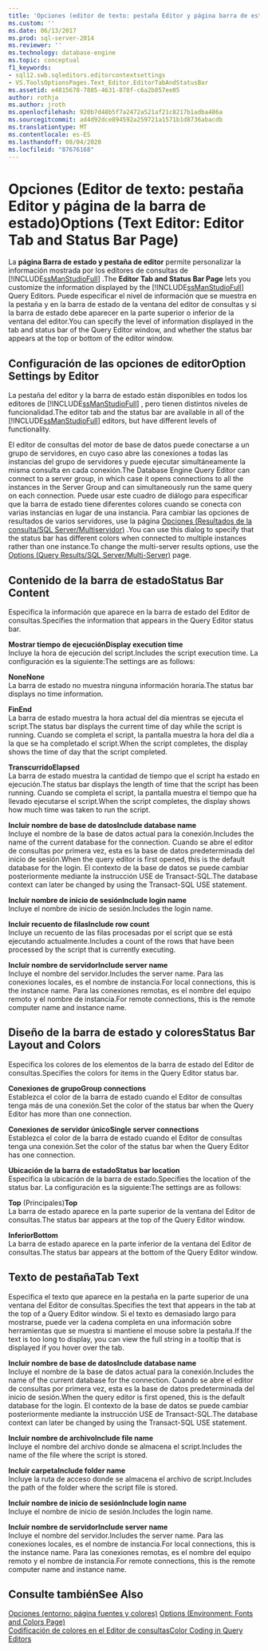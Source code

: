 ```yaml
---
title: 'Opciones (editor de texto: pestaña Editor y página barra de estado) | Microsoft Docs'
ms.custom: ''
ms.date: 06/13/2017
ms.prod: sql-server-2014
ms.reviewer: ''
ms.technology: database-engine
ms.topic: conceptual
f1_keywords:
- sql12.swb.sqleditors.editorcontextsettings
- VS.ToolsOptionsPages.Text_Editor.EditorTabAndStatusBar
ms.assetid: e4815678-7885-4631-878f-c6a2b857ee05
author: rothja
ms.author: jroth
ms.openlocfilehash: 920b7d48b5f7a2472a521af21c8217b1adba486a
ms.sourcegitcommit: ad4d92dce894592a259721a1571b1d8736abacdb
ms.translationtype: MT
ms.contentlocale: es-ES
ms.lasthandoff: 08/04/2020
ms.locfileid: "87676168"
---
```

# <a name="options-text-editor-editor-tab-and-status-bar-page"></a><span data-ttu-id="1f661-102">Opciones (Editor de texto: pestaña Editor y página de la barra de estado)</span><span class="sxs-lookup"><span data-stu-id="1f661-102">Options (Text Editor: Editor Tab and Status Bar Page)</span></span>
  <span data-ttu-id="1f661-103">La **página Barra de estado y pestaña de editor** permite personalizar la información mostrada por los editores de consultas de [!INCLUDE[ssManStudioFull](../includes/ssmanstudiofull-md.md)] .</span><span class="sxs-lookup"><span data-stu-id="1f661-103">The **Editor Tab and Status Bar Page** lets you customize the information displayed by the [!INCLUDE[ssManStudioFull](../includes/ssmanstudiofull-md.md)] Query Editors.</span></span> <span data-ttu-id="1f661-104">Puede especificar el nivel de información que se muestra en la pestaña y en la barra de estado de la ventana del editor de consultas y si la barra de estado debe aparecer en la parte superior o inferior de la ventana del editor.</span><span class="sxs-lookup"><span data-stu-id="1f661-104">You can specify the level of information displayed in the tab and status bar of the Query Editor window, and whether the status bar appears at the top or bottom of the editor window.</span></span>  
  
## <a name="option-settings-by-editor"></a><span data-ttu-id="1f661-105">Configuración de las opciones de editor</span><span class="sxs-lookup"><span data-stu-id="1f661-105">Option Settings by Editor</span></span>  
 <span data-ttu-id="1f661-106">La pestaña del editor y la barra de estado están disponibles en todos los editores de [!INCLUDE[ssManStudioFull](../includes/ssmanstudiofull-md.md)] , pero tienen distintos niveles de funcionalidad.</span><span class="sxs-lookup"><span data-stu-id="1f661-106">The editor tab and the status bar are available in all of the [!INCLUDE[ssManStudioFull](../includes/ssmanstudiofull-md.md)] editors, but have different levels of functionality.</span></span>  
  
 <span data-ttu-id="1f661-107">El editor de consultas del motor de base de datos puede conectarse a un grupo de servidores, en cuyo caso abre las conexiones a todas las instancias del grupo de servidores y puede ejecutar simultáneamente la misma consulta en cada conexión.</span><span class="sxs-lookup"><span data-stu-id="1f661-107">The Database Engine Query Editor can connect to a server group, in which case it opens connections to all the instances in the Server Group and can simultaneously run the same query on each connection.</span></span> <span data-ttu-id="1f661-108">Puede usar este cuadro de diálogo para especificar que la barra de estado tiene diferentes colores cuando se conecta con varias instancias en lugar de una instancia. Para cambiar las opciones de resultados de varios servidores, use la página [Opciones (Resultados de la consulta/SQL Server/Multiservidor)](../../2014/database-engine/options-query-results-sql-server-multi-server.md) .</span><span class="sxs-lookup"><span data-stu-id="1f661-108">You can use this dialog to specify that the status bar has different colors when connected to multiple instances rather than one instance.To change the multi-server results options, use the [Options (Query Results/SQL Server/Multi-Server)](../../2014/database-engine/options-query-results-sql-server-multi-server.md) page.</span></span>  
  
## <a name="status-bar-content"></a><span data-ttu-id="1f661-109">Contenido de la barra de estado</span><span class="sxs-lookup"><span data-stu-id="1f661-109">Status Bar Content</span></span>  
 <span data-ttu-id="1f661-110">Especifica la información que aparece en la barra de estado del Editor de consultas.</span><span class="sxs-lookup"><span data-stu-id="1f661-110">Specifies the information that appears in the Query Editor status bar.</span></span>  
  
 <span data-ttu-id="1f661-111">**Mostrar tiempo de ejecución**</span><span class="sxs-lookup"><span data-stu-id="1f661-111">**Display execution time**</span></span>  
 <span data-ttu-id="1f661-112">Incluye la hora de ejecución del script.</span><span class="sxs-lookup"><span data-stu-id="1f661-112">Includes the script execution time.</span></span> <span data-ttu-id="1f661-113">La configuración es la siguiente:</span><span class="sxs-lookup"><span data-stu-id="1f661-113">The settings are as follows:</span></span>  
  
 <span data-ttu-id="1f661-114">**None**</span><span class="sxs-lookup"><span data-stu-id="1f661-114">**None**</span></span>  
 <span data-ttu-id="1f661-115">La barra de estado no muestra ninguna información horaria.</span><span class="sxs-lookup"><span data-stu-id="1f661-115">The status bar displays no time information.</span></span>  
  
 <span data-ttu-id="1f661-116">**Fin**</span><span class="sxs-lookup"><span data-stu-id="1f661-116">**End**</span></span>  
 <span data-ttu-id="1f661-117">La barra de estado muestra la hora actual del día mientras se ejecuta el script.</span><span class="sxs-lookup"><span data-stu-id="1f661-117">The status bar displays the current time of day while the script is running.</span></span> <span data-ttu-id="1f661-118">Cuando se completa el script, la pantalla muestra la hora del día a la que se ha completado el script.</span><span class="sxs-lookup"><span data-stu-id="1f661-118">When the script completes, the display shows the time of day that the script completed.</span></span>  
  
 <span data-ttu-id="1f661-119">**Transcurrido**</span><span class="sxs-lookup"><span data-stu-id="1f661-119">**Elapsed**</span></span>  
 <span data-ttu-id="1f661-120">La barra de estado muestra la cantidad de tiempo que el script ha estado en ejecución.</span><span class="sxs-lookup"><span data-stu-id="1f661-120">The status bar displays the length of time that the script has been running.</span></span> <span data-ttu-id="1f661-121">Cuando se completa el script, la pantalla muestra el tiempo que ha llevado ejecutarse el script.</span><span class="sxs-lookup"><span data-stu-id="1f661-121">When the script completes, the display shows how much time was taken to run the script.</span></span>  
  
 <span data-ttu-id="1f661-122">**Incluir nombre de base de datos**</span><span class="sxs-lookup"><span data-stu-id="1f661-122">**Include database name**</span></span>  
 <span data-ttu-id="1f661-123">Incluye el nombre de la base de datos actual para la conexión.</span><span class="sxs-lookup"><span data-stu-id="1f661-123">Includes the name of the current database for the connection.</span></span> <span data-ttu-id="1f661-124">Cuando se abre el editor de consultas por primera vez, esta es la base de datos predeterminada del inicio de sesión.</span><span class="sxs-lookup"><span data-stu-id="1f661-124">When the query editor is first opened, this is the default database for the login.</span></span> <span data-ttu-id="1f661-125">El contexto de la base de datos se puede cambiar posteriormente mediante la instrucción USE de Transact-SQL.</span><span class="sxs-lookup"><span data-stu-id="1f661-125">The database context can later be changed by using the Transact-SQL USE statement.</span></span>  
  
 <span data-ttu-id="1f661-126">**Incluir nombre de inicio de sesión**</span><span class="sxs-lookup"><span data-stu-id="1f661-126">**Include login name**</span></span>  
 <span data-ttu-id="1f661-127">Incluye el nombre de inicio de sesión.</span><span class="sxs-lookup"><span data-stu-id="1f661-127">Includes the login name.</span></span>  
  
 <span data-ttu-id="1f661-128">**Incluir recuento de filas**</span><span class="sxs-lookup"><span data-stu-id="1f661-128">**Include row count**</span></span>  
 <span data-ttu-id="1f661-129">Incluye un recuento de las filas procesadas por el script que se está ejecutando actualmente.</span><span class="sxs-lookup"><span data-stu-id="1f661-129">Includes a count of the rows that have been processed by the script that is currently executing.</span></span>  
  
 <span data-ttu-id="1f661-130">**Incluir nombre de servidor**</span><span class="sxs-lookup"><span data-stu-id="1f661-130">**Include server name**</span></span>  
 <span data-ttu-id="1f661-131">Incluye el nombre del servidor.</span><span class="sxs-lookup"><span data-stu-id="1f661-131">Includes the server name.</span></span> <span data-ttu-id="1f661-132">Para las conexiones locales, es el nombre de instancia.</span><span class="sxs-lookup"><span data-stu-id="1f661-132">For local connections, this is the instance name.</span></span> <span data-ttu-id="1f661-133">Para las conexiones remotas, es el nombre del equipo remoto y el nombre de instancia.</span><span class="sxs-lookup"><span data-stu-id="1f661-133">For remote connections, this is the remote computer name and instance name.</span></span>  
  
## <a name="status-bar-layout-and-colors"></a><span data-ttu-id="1f661-134">Diseño de la barra de estado y colores</span><span class="sxs-lookup"><span data-stu-id="1f661-134">Status Bar Layout and Colors</span></span>  
 <span data-ttu-id="1f661-135">Especifica los colores de los elementos de la barra de estado del Editor de consultas.</span><span class="sxs-lookup"><span data-stu-id="1f661-135">Specifies the colors for items in the Query Editor status bar.</span></span>  
  
 <span data-ttu-id="1f661-136">**Conexiones de grupo**</span><span class="sxs-lookup"><span data-stu-id="1f661-136">**Group connections**</span></span>  
 <span data-ttu-id="1f661-137">Establezca el color de la barra de estado cuando el Editor de consultas tenga más de una conexión.</span><span class="sxs-lookup"><span data-stu-id="1f661-137">Set the color of the status bar when the Query Editor has more than one connection.</span></span>  
  
 <span data-ttu-id="1f661-138">**Conexiones de servidor único**</span><span class="sxs-lookup"><span data-stu-id="1f661-138">**Single server connections**</span></span>  
 <span data-ttu-id="1f661-139">Establezca el color de la barra de estado cuando el Editor de consultas tenga una conexión.</span><span class="sxs-lookup"><span data-stu-id="1f661-139">Set the color of the status bar when the Query Editor has one connection.</span></span>  
  
 <span data-ttu-id="1f661-140">**Ubicación de la barra de estado**</span><span class="sxs-lookup"><span data-stu-id="1f661-140">**Status bar location**</span></span>  
 <span data-ttu-id="1f661-141">Especifica la ubicación de la barra de estado.</span><span class="sxs-lookup"><span data-stu-id="1f661-141">Specifies the location of the status bar.</span></span> <span data-ttu-id="1f661-142">La configuración es la siguiente:</span><span class="sxs-lookup"><span data-stu-id="1f661-142">The settings are as follows:</span></span>  
  
 <span data-ttu-id="1f661-143">**Top** (Principales)</span><span class="sxs-lookup"><span data-stu-id="1f661-143">**Top**</span></span>  
 <span data-ttu-id="1f661-144">La barra de estado aparece en la parte superior de la ventana del Editor de consultas.</span><span class="sxs-lookup"><span data-stu-id="1f661-144">The status bar appears at the top of the Query Editor window.</span></span>  
  
 <span data-ttu-id="1f661-145">**Inferior**</span><span class="sxs-lookup"><span data-stu-id="1f661-145">**Bottom**</span></span>  
 <span data-ttu-id="1f661-146">La barra de estado aparece en la parte inferior de la ventana del Editor de consultas.</span><span class="sxs-lookup"><span data-stu-id="1f661-146">The status bar appears at the bottom of the Query Editor window.</span></span>  
  
## <a name="tab-text"></a><span data-ttu-id="1f661-147">Texto de pestaña</span><span class="sxs-lookup"><span data-stu-id="1f661-147">Tab Text</span></span>  
 <span data-ttu-id="1f661-148">Especifica el texto que aparece en la pestaña en la parte superior de una ventana del Editor de consultas.</span><span class="sxs-lookup"><span data-stu-id="1f661-148">Specifies the text that appears in the tab at the top of a Query Editor window.</span></span> <span data-ttu-id="1f661-149">Si el texto es demasiado largo para mostrarse, puede ver la cadena completa en una información sobre herramientas que se muestra si mantiene el mouse sobre la pestaña.</span><span class="sxs-lookup"><span data-stu-id="1f661-149">If the text is too long to display, you can view the full string in a tooltip that is displayed if you hover over the tab.</span></span>  
  
 <span data-ttu-id="1f661-150">**Incluir nombre de base de datos**</span><span class="sxs-lookup"><span data-stu-id="1f661-150">**Include database name**</span></span>  
 <span data-ttu-id="1f661-151">Incluye el nombre de la base de datos actual para la conexión.</span><span class="sxs-lookup"><span data-stu-id="1f661-151">Includes the name of the current database for the connection.</span></span> <span data-ttu-id="1f661-152">Cuando se abre el editor de consultas por primera vez, esta es la base de datos predeterminada del inicio de sesión.</span><span class="sxs-lookup"><span data-stu-id="1f661-152">When the query editor is first opened, this is the default database for the login.</span></span> <span data-ttu-id="1f661-153">El contexto de la base de datos se puede cambiar posteriormente mediante la instrucción USE de Transact-SQL.</span><span class="sxs-lookup"><span data-stu-id="1f661-153">The database context can later be changed by using the Transact-SQL USE statement.</span></span>  
  
 <span data-ttu-id="1f661-154">**Incluir nombre de archivo**</span><span class="sxs-lookup"><span data-stu-id="1f661-154">**Include file name**</span></span>  
 <span data-ttu-id="1f661-155">Incluye el nombre del archivo donde se almacena el script.</span><span class="sxs-lookup"><span data-stu-id="1f661-155">Includes the name of the file where the script is stored.</span></span>  
  
 <span data-ttu-id="1f661-156">**Incluir carpeta**</span><span class="sxs-lookup"><span data-stu-id="1f661-156">**Include folder name**</span></span>  
 <span data-ttu-id="1f661-157">Incluye la ruta de acceso donde se almacena el archivo de script.</span><span class="sxs-lookup"><span data-stu-id="1f661-157">Includes the path of the folder where the script file is stored.</span></span>  
  
 <span data-ttu-id="1f661-158">**Incluir nombre de inicio de sesión**</span><span class="sxs-lookup"><span data-stu-id="1f661-158">**Include login name**</span></span>  
 <span data-ttu-id="1f661-159">Incluye el nombre de inicio de sesión.</span><span class="sxs-lookup"><span data-stu-id="1f661-159">Includes the login name.</span></span>  
  
 <span data-ttu-id="1f661-160">**Incluir nombre de servidor**</span><span class="sxs-lookup"><span data-stu-id="1f661-160">**Include server name**</span></span>  
 <span data-ttu-id="1f661-161">Incluye el nombre del servidor.</span><span class="sxs-lookup"><span data-stu-id="1f661-161">Includes the server name.</span></span> <span data-ttu-id="1f661-162">Para las conexiones locales, es el nombre de instancia.</span><span class="sxs-lookup"><span data-stu-id="1f661-162">For local connections, this is the instance name.</span></span> <span data-ttu-id="1f661-163">Para las conexiones remotas, es el nombre del equipo remoto y el nombre de instancia.</span><span class="sxs-lookup"><span data-stu-id="1f661-163">For remote connections, this is the remote computer name and instance name.</span></span>  
  
## <a name="see-also"></a><span data-ttu-id="1f661-164">Consulte también</span><span class="sxs-lookup"><span data-stu-id="1f661-164">See Also</span></span>  
 <span data-ttu-id="1f661-165">[Opciones &#40;entorno: página fuentes y colores&#41;](../ssms/menu-help/options-environment-fonts-and-colors-page.md) </span><span class="sxs-lookup"><span data-stu-id="1f661-165">[Options &#40;Environment: Fonts and Colors Page&#41;](../ssms/menu-help/options-environment-fonts-and-colors-page.md) </span></span>  
 [<span data-ttu-id="1f661-166">Codificación de colores en el Editor de consultas</span><span class="sxs-lookup"><span data-stu-id="1f661-166">Color Coding in Query Editors</span></span>](../relational-databases/scripting/color-coding-in-query-editors.md)  
  
  

